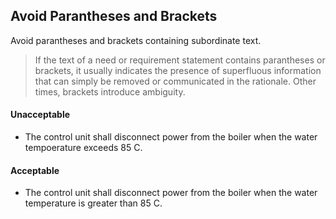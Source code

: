 ## Avoid Parantheses and Brackets

Avoid parantheses and brackets containing subordinate text.

> If the text of a need or requirement statement contains parantheses or brackets, it usually indicates the presence of superfluous information that can simply be removed or communicated in the rationale. Other times, brackets introduce ambiguity.

#### Unacceptable

- The control unit shall disconnect power from the boiler when the water tempoerature exceeds 85 C.

#### Acceptable

- The control unit shall disconnect power from the boiler when the water temperature is greater than 85 C.
